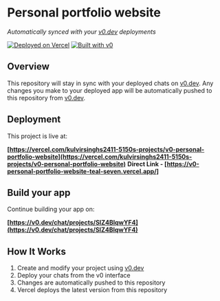 # Personal portfolio website

*Automatically synced with your [v0.dev](https://v0.dev) deployments*

[![Deployed on Vercel](https://img.shields.io/badge/Deployed%20on-Vercel-black?style=for-the-badge&logo=vercel)](https://vercel.com/kulvirsinghs2411-5150s-projects/v0-personal-portfolio-website)
[![Built with v0](https://img.shields.io/badge/Built%20with-v0.dev-black?style=for-the-badge)](https://v0.dev/chat/projects/SlZ4BlqwYF4)

## Overview

This repository will stay in sync with your deployed chats on [v0.dev](https://v0.dev).
Any changes you make to your deployed app will be automatically pushed to this repository from [v0.dev](https://v0.dev).

## Deployment

This project is live at:

**[https://vercel.com/kulvirsinghs2411-5150s-projects/v0-personal-portfolio-website](https://vercel.com/kulvirsinghs2411-5150s-projects/v0-personal-portfolio-website)**
**Direct Link - [https://v0-personal-portfolio-website-teal-seven.vercel.app/]**

## Build your app

Continue building your app on:

**[https://v0.dev/chat/projects/SlZ4BlqwYF4](https://v0.dev/chat/projects/SlZ4BlqwYF4)**

## How It Works

1. Create and modify your project using [v0.dev](https://v0.dev)
2. Deploy your chats from the v0 interface
3. Changes are automatically pushed to this repository
4. Vercel deploys the latest version from this repository
